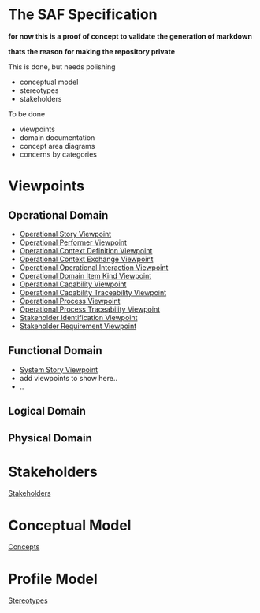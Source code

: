 # The SAF Specification
**for now this is a proof of concept to validate the generation of markdown**

**thats the reason for making the repository private**

This is done, but needs polishing
* conceptual model
* stereotypes
* stakeholders

To be done 
* viewpoints
* domain documentation
* concept area diagrams
* concerns by categories

# Viewpoints
## Operational Domain
* [Operational Story Viewpoint](viewpoints/Operational-Story-Viewpoint.md)
* [Operational Performer Viewpoint](viewpoints/Operational-Performer-Viewpoint.md)
* [Operational Context Definition Viewpoint](viewpoints/Operational-Context-Definition-Viewpoint.md)
* [Operational Context Exchange Viewpoint](viewpoints/Operational-Context-Exchange-Viewpoint.md)
* [Operational Operational Interaction Viewpoint](viewpoints/Operational-Interaction-Viewpoint.md)
* [Operational Domain Item Kind Viewpoint](viewpoints/Operational-Domain-Item-Kind-Viewpoint.md)
* [Operational Capability Viewpoint](viewpoints/Operational-Capability-Viewpoint.md)
* [Operational Capability Traceability Viewpoint](viewpoints/Operational-Capability-Traceability-Viewpoint.md)
* [Operational Process Viewpoint](viewpoints/Operational-Process-Viewpoint.md)
* [Operational Process Traceability Viewpoint](viewpoints/Operational-Process-Traceability-Viewpoint.md)
* [Stakeholder Identification Viewpoint](viewpoints/Stakeholder-Identification-Viewpoint.md)
* [Stakeholder Requirement Viewpoint](viewpoints/Stakeholder-Requirement-Viewpoint.md)
## Functional Domain
* [System Story Viewpoint](viewpoints/System-Story-Viewpoint.md)
* add viewpoints to show here..
* ..
## Logical Domain
## Physical Domain

# Stakeholders
[Stakeholders](stakeholders.md)
# Conceptual Model
[Concepts](concepts.md)

# Profile Model
[Stereotypes](stereotypes.md)
